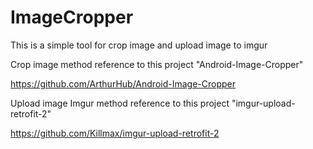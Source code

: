 # ImageCropper
This is a simple tool for crop image and upload image to imgur

Crop image method reference to this project "Android-Image-Cropper"

https://github.com/ArthurHub/Android-Image-Cropper

Upload image Imgur method reference to this project "imgur-upload-retrofit-2"

https://github.com/Killmax/imgur-upload-retrofit-2
